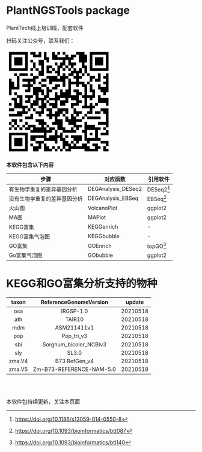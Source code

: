 # PlantNGSTools package
PlantTech线上培训班，配套软件

扫码关注公众号，联系我们：<br>

![qrcode.png](./qrcode.png)


**本软件包含以下内容**


|步骤|对应函数|引用软件|
|-|-|-|
|有生物学重复的差异基因分析|DEGAnalysis_DESeq2|DESeq2[^DESeq2]|
|没有生物学重复的差异基因分析|DEGAnalysis_EBSeq|EBSeq[^EBSeq]|
|火山图|VolcanoPlot|ggplot2|
|MA图|MAPlot|ggplot2|
|KEGG富集|KEGGenrich|-|
|KEGG富集气泡图|KEGGbubble|-|
|GO富集|GOEnrich|topGO[^topGO]|
|Go富集气泡图|GObubble|ggplot2|

# KEGG和GO富集分析支持的物种

|  taxon |  ReferenceGenomeVersion |  update|
|:-:|:-:|:-:|
|   osa    |             IRGSP-1.0 | 20210518|
|    ath   |                 TAIR10  |20210518|
|    mdm   |            ASM211411v1 | 20210518|
|    pop  |              Pop_tri_v3 | 20210518|
|    sbi  |  Sorghum_bicolor_NCBIv3 | 20210518|
|    sly  |                   SL3.0  |20210518|
| zma.V4  |           B73 RefGen_v4  |20210518|
| zma.V5 | Zm-B73-REFERENCE-NAM-5.0 | 20210518|


<br>
<br>

本软件包持续更新，关注本页面





[^DESeq2]: https://doi.org/10.1186/s13059-014-0550-8
[^EBSeq]: https://doi.org/10.1093/bioinformatics/btt087
[^topGO]: https://doi.org/10.1093/bioinformatics/btl140
